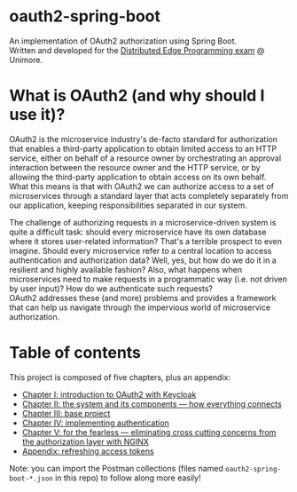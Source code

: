 # oauth2-spring-boot
An implementation of OAuth2 authorization using Spring Boot. <br>
Written and developed for the [Distributed Edge Programming exam](https://github.com/nbicocchi/learn-microservices/) @ Unimore.

# What is OAuth2 (and why should I use it)?
OAuth2 is the microservice industry's de-facto standard for authorization that enables a third-party application to obtain limited access to an HTTP service, either on behalf of a resource owner by orchestrating an approval interaction between the resource owner and the HTTP service, or by allowing the third-party application to obtain access on its own behalf.<br>
What this means is that with OAuth2 we can authorize access to a set of microservices through a standard layer that acts completely separately from our application, keeping responsibilities separated in our system.

The challenge of authorizing requests in a microservice-driven system is quite a difficult task: should every microservice have its own database where it stores user-related information? That's a terrible prospect to even imagine. Should every microservice refer to a central location to access authentication and authorization data? Well, yes, but how do we do it in a resilient and highly available fashion? Also, what happens when microservices need to make requests in a programmatic way (i.e. not driven by user input)? How do we authenticate such requests?<br>
OAuth2 addresses these (and more) problems and provides a framework that can help us navigate through the impervious world of microservice authorization.

# Table of contents 
This project is composed of five chapters, plus an appendix:<br>
* [Chapter I: introduction to OAuth2 with Keycloak](chapters/Chapter%20I.md)
* [Chapter II: the system and its components — how everything connects](chapters/Chapter%20II.md)
* [Chapter III: base project](chapters/Chapter%20III.md)
* [Chapter IV: implementing authentication](chapters/Chapter%20IV.md)
* [Chapter V: for the fearless — eliminating cross cutting concerns from the authorization layer with NGINX](chapters/Chapter%20V.md)
* [Appendix: refreshing access tokens](chapters/Appendix.md) 

Note: you can import the Postman collections (files named `oauth2-spring-boot-*.json` in this repo) to follow along more easily!
